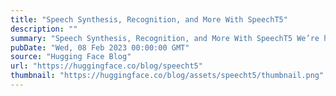 ```yaml
---
title: "Speech Synthesis, Recognition, and More With SpeechT5"
description: ""
summary: "Speech Synthesis, Recognition, and More With SpeechT5 We’re happy to announce that SpeechT5 is now a..."
pubDate: "Wed, 08 Feb 2023 00:00:00 GMT"
source: "Hugging Face Blog"
url: "https://huggingface.co/blog/speecht5"
thumbnail: "https://huggingface.co/blog/assets/speecht5/thumbnail.png"
---
```


